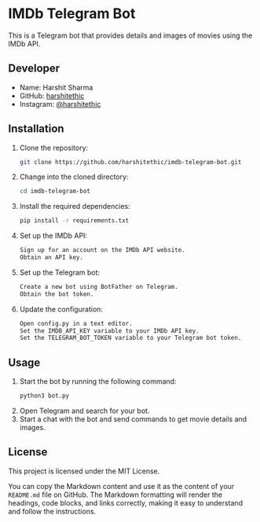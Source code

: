 # IMDb Telegram Bot

This is a Telegram bot that provides details and images of movies using the IMDb API.

## Developer

- Name: Harshit Sharma
- GitHub: [harshitethic](https://github.com/harshitethic)
- Instagram: [@harshitethic](https://instagram.com/harshitethic)

## Installation

1. Clone the repository:
   ```bash
   git clone https://github.com/harshitethic/imdb-telegram-bot.git
2. Change into the cloned directory:
   ```bash
   cd imdb-telegram-bot
3. Install the required dependencies:
   ```bash
   pip install -r requirements.txt
4. Set up the IMDb API:
   ```bash
   Sign up for an account on the IMDb API website.
   Obtain an API key.
6. Set up the Telegram bot:
   ```bash
   Create a new bot using BotFather on Telegram.
   Obtain the bot token.
8. Update the configuration:
   ```bash
   Open config.py in a text editor.
   Set the IMDB_API_KEY variable to your IMDb API key.
   Set the TELEGRAM_BOT_TOKEN variable to your Telegram bot token.

## Usage

1. Start the bot by running the following command:
   ```bash
   python3 bot.py
2. Open Telegram and search for your bot.
3. Start a chat with the bot and send commands to get movie details and images.

## License
This project is licensed under the MIT License.

You can copy the Markdown content and use it as the content of your `README.md` file on GitHub. The Markdown formatting will render the headings, code blocks, and links correctly, making it easy to understand and follow the instructions.

